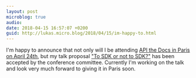 ```yaml
---
layout: post
microblog: true
audio: 
date: 2018-04-15 16:57:07 +0200
guid: http://lukas.micro.blog/2018/04/15/im-happy-to.html
---
```

I'm happy to announce that not only will I be attending [API the Docs in Paris on April 24th](https://apithedocs.org/paris2018), but my talk proposal ["To SDK or not to SDK?"](https://apithedocs.org/node/152) has been accepted by the conference committee.
Currently I'm working on the talk and look very much forward to giving it in Paris soon.
